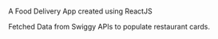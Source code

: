 # 
A Food Delivery App created using ReactJS

Fetched Data from Swiggy APIs to populate  restaurant cards.

